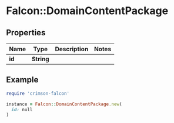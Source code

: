# Falcon::DomainContentPackage

## Properties

| Name | Type | Description | Notes |
| ---- | ---- | ----------- | ----- |
| **id** | **String** |  |  |

## Example

```ruby
require 'crimson-falcon'

instance = Falcon::DomainContentPackage.new(
  id: null
)
```

